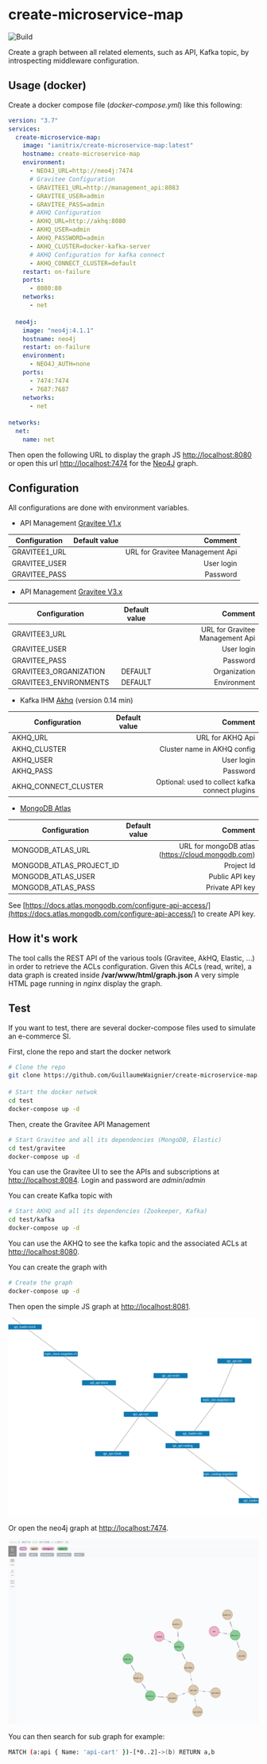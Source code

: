 # create-microservice-map

![Build](https://github.com/GuillaumeWaignier/create-microservice-map/workflows/Build/badge.svg)


Create a graph between all related elements, such as API, Kafka topic, by introspecting middleware configuration.

## Usage (docker)

Create a docker compose file (*docker-compose.yml*) like this following:

```yaml
version: "3.7"
services:
  create-microservice-map:
    image: "ianitrix/create-microservice-map:latest"
    hostname: create-microservice-map
    environment:
      - NEO4J_URL=http://neo4j:7474
      # Gravitee Configuration
      - GRAVITEE1_URL=http://management_api:8083
      - GRAVITEE_USER=admin
      - GRAVITEE_PASS=admin
      # AKHQ Configuration
      - AKHQ_URL=http://akhq:8080
      - AKHQ_USER=admin
      - AKHQ_PASSWORD=admin
      - AKHQ_CLUSTER=docker-kafka-server
      # AKHQ Configuration for kafka connect
      - AKHQ_CONNECT_CLUSTER=default
    restart: on-failure
    ports:
      - 8080:80
    networks:
      - net

  neo4j:
    image: "neo4j:4.1.1"
    hostname: neo4j
    restart: on-failure
    environment:
      - NEO4J_AUTH=none
    ports:
      - 7474:7474
      - 7687:7687
    networks:
      - net

networks:
  net:
    name: net    
```

Then open the following URL to display the graph JS [http://localhost:8080](http://localhost:8080)
or open this url [http://localhost:7474](http://localhost:7474) for the [Neo4J](https://neo4j.com) graph.




## Configuration

All configurations are done with environment variables.


* API Management [Gravitee V1.x](https://www.gravitee.io/)

| Configuration      | Default value | Comment  |
| ------------------ |:-------------:| -----:|
|  GRAVITEE1_URL     |               | URL for Gravitee Management Api |
|  GRAVITEE_USER     |               | User login   |
|  GRAVITEE_PASS     |               | Password |

* API Management [Gravitee V3.x](https://www.gravitee.io/)

| Configuration      | Default value | Comment  |
| ------------------ |:-------------:| -----:|
|  GRAVITEE3_URL     |               | URL for Gravitee Management Api |
|  GRAVITEE_USER     |               | User login   |
|  GRAVITEE_PASS     |               | Password |
|  GRAVITEE3_ORGANIZATION    | DEFAULT       | Organization |
|  GRAVITEE3_ENVIRONMENTS    | DEFAULT       | Environment |

* Kafka IHM [Akhq](https://akhq.io/) (version 0.14 min)

| Configuration | Default value | Comment  |
| ------------- |:-------------:| -----:|
|  AKHQ_URL     |               | URL for AKHQ Api |
|  AKHQ_CLUSTER |               | Cluster name in AKHQ config |
|  AKHQ_USER    |               | User login   |
|  AKHQ_PASS    |               | Password |
|  AKHQ_CONNECT_CLUSTER    |               | Optional: used to collect kafka connect plugins |


* [MongoDB Atlas](https://cloud.mongodb.com)

| Configuration | Default value | Comment  |
| ------------- |:-------------:| -----:|
|  MONGODB_ATLAS_URL     |               | URL for mongoDB atlas (https://cloud.mongodb.com) |
|  MONGODB_ATLAS_PROJECT_ID |               | Project Id |
|  MONGODB_ATLAS_USER    |               | Public API key   |
|  MONGODB_ATLAS_PASS    |               | Private API key |

See [https://docs.atlas.mongodb.com/configure-api-access/](https://docs.atlas.mongodb.com/configure-api-access/) to create API key.

## How it's work

The tool calls the REST API of the various tools (Gravitee, AkHQ, Elastic, ...) in order to retrieve the ACLs configuration.
Given this ACLs (read, write), a data graph is created inside __/var/www/html/graph.json__
A very simple HTML page running in *nginx* display the graph. 

## Test

If you want to test, there are several docker-compose files used to simulate an e-commerce SI.

First, clone the repo and start the docker network

```bash
# Clone the repo
git clone https://github.com/GuillaumeWaignier/create-microservice-map.git

# Start the docker netwok
cd test
docker-compose up -d
```

Then, create the Gravitee API Management

```bash
# Start Gravitee and all its dependencies (MongoDB, Elastic)
cd test/gravitee
docker-compose up -d
```

You can use the Gravitee UI to see the APIs and subscriptions at [http://localhost:8084](http://localhost:8084).
Login and password are *admin*/*admin*

You can create Kafka topic with
```bash
# Start AKHQ and all its dependencies (Zookeeper, Kafka)
cd test/kafka
docker-compose up -d
```

You can use the AKHQ to see the kafka topic and the associated ACLs at [http://localhost:8080](http://localhost:8080).

You can create the graph with

```bash
# Create the graph
docker-compose up -d
```

Then open the simple JS graph at [http://localhost:8081](http://localhost:8081).

![Graphe](./graph.png)

Or open the neo4j graph at [http://localhost:7474](http://localhost:7474).

![Graphe](./neo4j.png)

You can then search for sub graph for example:

```bash
MATCH (a:api { Name: 'api-cart' })-[*0..2]->(b) RETURN a,b
```
